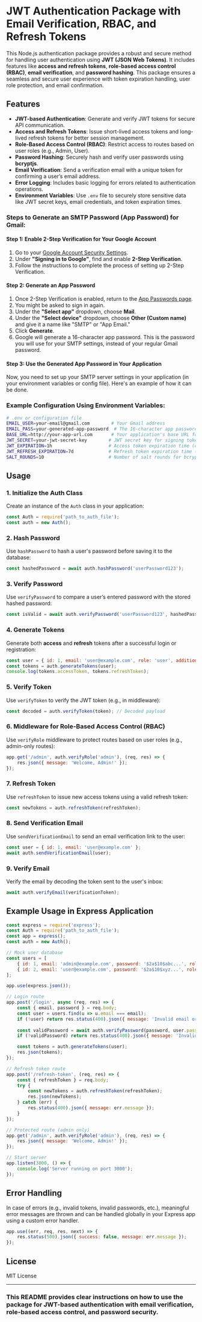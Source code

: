 # JWT Authentication Package with Email Verification, RBAC, and Refresh Tokens

This Node.js authentication package provides a robust and secure method for handling user authentication using **JWT (JSON Web Tokens)**. It includes features like **access and refresh tokens**, **role-based access control (RBAC)**, **email verification**, and **password hashing**. This package ensures a seamless and secure user experience with token expiration handling, user role protection, and email confirmation.

## Features

- **JWT-based Authentication**: Generate and verify JWT tokens for secure API communication.
- **Access and Refresh Tokens**: Issue short-lived access tokens and long-lived refresh tokens for better session management.
- **Role-Based Access Control (RBAC)**: Restrict access to routes based on user roles (e.g., Admin, User).
- **Password Hashing**: Securely hash and verify user passwords using **bcryptjs**.
- **Email Verification**: Send a verification email with a unique token for confirming a user’s email address.
- **Error Logging**: Includes basic logging for errors related to authentication operations.
- **Environment Variables**: Use `.env` file to securely store sensitive data like JWT secret keys, email credentials, and token expiration times.

### Steps to Generate an SMTP Password (App Password) for Gmail:

#### Step 1: Enable 2-Step Verification for Your Google Account

1. Go to your [Google Account Security Settings](https://myaccount.google.com/security).
2. Under **"Signing in to Google"**, find and enable **2-Step Verification**.
3. Follow the instructions to complete the process of setting up 2-Step Verification.

#### Step 2: Generate an App Password

1. Once 2-Step Verification is enabled, return to the [App Passwords page](https://myaccount.google.com/apppasswords).
2. You might be asked to sign in again.
3. Under the **"Select app"** dropdown, choose **Mail**.
4. Under the **"Select device"** dropdown, choose **Other (Custom name)** and give it a name like "SMTP" or "App Email."
5. Click **Generate**.
6. Google will generate a 16-character app password. This is the password you will use for your SMTP settings, instead of your regular Gmail password.

#### Step 3: Use the Generated App Password in Your Application

Now, you need to set up your SMTP server settings in your application (in your environment variables or config file). Here's an example of how it can be done.

### Example Configuration Using Environment Variables:

```bash
# .env or configuration file
EMAIL_USER=your-email@gmail.com        # Your Gmail address
EMAIL_PASS=your-generated-app-password  # The 16-character app password you generated
BASE_URL=http://your-app-url.com       # Your application's base URL for links
JWT_SECRET=your-jwt-secret-key        # JWT secret key for signing tokens
JWT_EXPIRATION=1h                     # Access token expiration time (e.g., 1 hour)
JWT_REFRESH_EXPIRATION=7d             # Refresh token expiration time (e.g., 7 days)
SALT_ROUNDS=10                        # Number of salt rounds for bcrypt
```

## Usage

### 1. Initialize the Auth Class

Create an instance of the `Auth` class in your application:

```javascript
const Auth = require('path_to_auth_file');
const auth = new Auth();
```

### 2. Hash Password

Use `hashPassword` to hash a user's password before saving it to the database:

```javascript
const hashedPassword = await auth.hashPassword('userPassword123');
```

### 3. Verify Password

Use `verifyPassword` to compare a user’s entered password with the stored hashed password:

```javascript
const isValid = await auth.verifyPassword('userPassword123', hashedPassword);
```

### 4. Generate Tokens

Generate both **access** and **refresh** tokens after a successful login or registration:

```javascript
const user = { id: 1, email: 'user@example.com', role: 'user', additionalData: {} };
const tokens = auth.generateTokens(user);
console.log(tokens.accessToken, tokens.refreshToken);
```

### 5. Verify Token

Use `verifyToken` to verify the JWT token (e.g., in middleware):

```javascript
const decoded = auth.verifyToken(token); // Decoded payload
```

### 6. Middleware for Role-Based Access Control (RBAC)

Use `verifyRole` middleware to protect routes based on user roles (e.g., admin-only routes):

```javascript
app.get('/admin', auth.verifyRole('admin'), (req, res) => {
    res.json({ message: 'Welcome, Admin!' });
});
```

### 7. Refresh Token

Use `refreshToken` to issue new access tokens using a valid refresh token:

```javascript
const newTokens = auth.refreshToken(refreshToken);
```

### 8. Send Verification Email

Use `sendVerificationEmail` to send an email verification link to the user:

```javascript
const user = { id: 1, email: 'user@example.com' };
await auth.sendVerificationEmail(user);
```

### 9. Verify Email

Verify the email by decoding the token sent to the user's inbox:

```javascript
await auth.verifyEmail(verificationToken);
```

## Example Usage in Express Application

```javascript
const express = require('express');
const Auth = require('path_to_auth_file');
const app = express();
const auth = new Auth();

// Mock user database
const users = [
    { id: 1, email: 'admin@example.com', password: '$2a$10$abc...', role: 'admin' },
    { id: 2, email: 'user@example.com', password: '$2a$10$xyz...', role: 'user' }
];

app.use(express.json());

// Login route
app.post('/login', async (req, res) => {
    const { email, password } = req.body;
    const user = users.find(u => u.email === email);
    if (!user) return res.status(400).json({ message: 'Invalid email or password.' });
    
    const validPassword = await auth.verifyPassword(password, user.password);
    if (!validPassword) return res.status(400).json({ message: 'Invalid email or password.' });

    const tokens = auth.generateTokens(user);
    res.json(tokens);
});

// Refresh token route
app.post('/refresh-token', (req, res) => {
    const { refreshToken } = req.body;
    try {
        const newTokens = auth.refreshToken(refreshToken);
        res.json(newTokens);
    } catch (err) {
        res.status(400).json({ message: err.message });
    }
});

// Protected route (admin only)
app.get('/admin', auth.verifyRole('admin'), (req, res) => {
    res.json({ message: 'Welcome, Admin!' });
});

// Start server
app.listen(3000, () => {
    console.log('Server running on port 3000');
});
```

## Error Handling

In case of errors (e.g., invalid tokens, invalid passwords, etc.), meaningful error messages are thrown and can be handled globally in your Express app using a custom error handler.

```javascript
app.use((err, req, res, next) => {
    res.status(500).json({ success: false, message: err.message });
});
```

## License

MIT License

---

### This README provides clear instructions on how to use the package for JWT-based authentication with email verification, role-based access control, and password security.